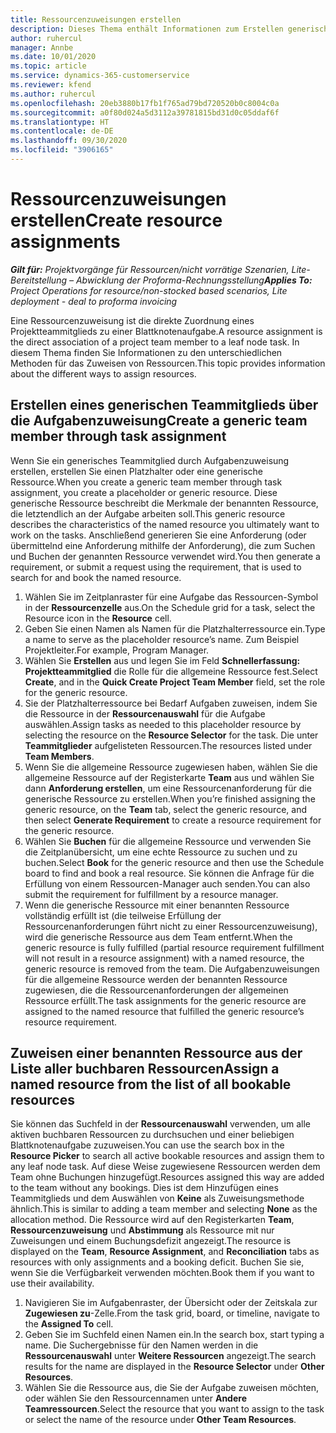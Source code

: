 ```yaml
---
title: Ressourcenzuweisungen erstellen
description: Dieses Thema enthält Informationen zum Erstellen generischer und benannter Ressourcenzuweisungen.
author: ruhercul
manager: Annbe
ms.date: 10/01/2020
ms.topic: article
ms.service: dynamics-365-customerservice
ms.reviewer: kfend
ms.author: ruhercul
ms.openlocfilehash: 20eb3880b17fb1f765ad79bd720520b0c8004c0a
ms.sourcegitcommit: a0f80d024a5d3112a39781815bd31d0c05ddaf6f
ms.translationtype: HT
ms.contentlocale: de-DE
ms.lasthandoff: 09/30/2020
ms.locfileid: "3906165"
---
```

# <a name="create-resource-assignments"></a><span data-ttu-id="163bd-103">Ressourcenzuweisungen erstellen</span><span class="sxs-lookup"><span data-stu-id="163bd-103">Create resource assignments</span></span>

<span data-ttu-id="163bd-104">_**Gilt für:** Projektvorgänge für Ressourcen/nicht vorrätige Szenarien, Lite-Bereitstellung – Abwicklung der Proforma-Rechnungsstellung_</span><span class="sxs-lookup"><span data-stu-id="163bd-104">_**Applies To:** Project Operations for resource/non-stocked based scenarios, Lite deployment - deal to proforma invoicing_</span></span>


<span data-ttu-id="163bd-105">Eine Ressourcenzuweisung ist die direkte Zuordnung eines Projektteammitglieds zu einer Blattknotenaufgabe.</span><span class="sxs-lookup"><span data-stu-id="163bd-105">A resource assignment is the direct association of a project team member to a leaf node task.</span></span> <span data-ttu-id="163bd-106">In diesem Thema finden Sie Informationen zu den unterschiedlichen Methoden für das Zuweisen von Ressourcen.</span><span class="sxs-lookup"><span data-stu-id="163bd-106">This topic provides information about the different ways to assign resources.</span></span>

## <a name="create-a-generic-team-member-through-task-assignment"></a><span data-ttu-id="163bd-107">Erstellen eines generischen Teammitglieds über die Aufgabenzuweisung</span><span class="sxs-lookup"><span data-stu-id="163bd-107">Create a generic team member through task assignment</span></span>


<span data-ttu-id="163bd-108">Wenn Sie ein generisches Teammitglied durch Aufgabenzuweisung erstellen, erstellen Sie einen Platzhalter oder eine generische Ressource.</span><span class="sxs-lookup"><span data-stu-id="163bd-108">When you create a generic team member through task assignment, you create a placeholder or generic resource.</span></span> <span data-ttu-id="163bd-109">Diese generische Ressource beschreibt die Merkmale der benannten Ressource, die letztendlich an der Aufgabe arbeiten soll.</span><span class="sxs-lookup"><span data-stu-id="163bd-109">This generic resource describes the characteristics of the named resource you ultimately want to work on the tasks.</span></span> <span data-ttu-id="163bd-110">Anschließend generieren Sie eine Anforderung (oder übermittelnd eine Anforderung mithilfe der Anforderung), die zum Suchen und Buchen der genannten Ressource verwendet wird.</span><span class="sxs-lookup"><span data-stu-id="163bd-110">You then generate a requirement, or submit a request using the requirement, that is used to search for and book the named resource.</span></span>

1. <span data-ttu-id="163bd-111">Wählen Sie im Zeitplanraster für eine Aufgabe das Ressourcen-Symbol in der **Ressourcenzelle** aus.</span><span class="sxs-lookup"><span data-stu-id="163bd-111">On the Schedule grid for a task, select the Resource icon in the **Resource** cell.</span></span>
2. <span data-ttu-id="163bd-112">Geben Sie einen Namen als Namen für die Platzhalterressource ein.</span><span class="sxs-lookup"><span data-stu-id="163bd-112">Type a name to serve as the placeholder resource’s name.</span></span> <span data-ttu-id="163bd-113">Zum Beispiel Projektleiter.</span><span class="sxs-lookup"><span data-stu-id="163bd-113">For example, Program Manager.</span></span>
3. <span data-ttu-id="163bd-114">Wählen Sie **Erstellen** aus und legen Sie im Feld **Schnellerfassung: Projektteammitglied** die Rolle für die allgemeine Ressource fest.</span><span class="sxs-lookup"><span data-stu-id="163bd-114">Select **Create**, and in the **Quick Create Project Team Member** field, set the role for the generic resource.</span></span>
4. <span data-ttu-id="163bd-115">Sie der Platzhalterressource bei Bedarf Aufgaben zuweisen, indem Sie die Ressource in der **Ressourcenauswahl** für die Aufgabe auswählen.</span><span class="sxs-lookup"><span data-stu-id="163bd-115">Assign tasks as needed to this placeholder resource by selecting the resource on the **Resource Selector** for the task.</span></span> <span data-ttu-id="163bd-116">Die unter **Teammitglieder** aufgelisteten Ressourcen.</span><span class="sxs-lookup"><span data-stu-id="163bd-116">The resources listed under **Team Members**.</span></span>
5. <span data-ttu-id="163bd-117">Wenn Sie die allgemeine Ressource zugewiesen haben, wählen Sie die allgemeine Ressource auf der Registerkarte **Team** aus und wählen Sie dann **Anforderung erstellen**, um eine Ressourcenanforderung für die generische Ressource zu erstellen.</span><span class="sxs-lookup"><span data-stu-id="163bd-117">When you’re finished assigning the generic resource, on the **Team** tab, select the generic resource, and then select **Generate Requirement** to create a resource requirement for the generic resource.</span></span>
6. <span data-ttu-id="163bd-118">Wählen Sie **Buchen** für die allgemeine Ressource und verwenden Sie die Zeitplanübersicht, um eine echte Ressource zu suchen und zu buchen.</span><span class="sxs-lookup"><span data-stu-id="163bd-118">Select **Book** for the generic resource and then use the Schedule board to find and book a real resource.</span></span> <span data-ttu-id="163bd-119">Sie können die Anfrage für die Erfüllung von einem Ressourcen-Manager auch senden.</span><span class="sxs-lookup"><span data-stu-id="163bd-119">You can also submit the requirement for fulfillment by a resource manager.</span></span>
7. <span data-ttu-id="163bd-120">Wenn die generische Ressource mit einer benannten Ressource vollständig erfüllt ist (die teilweise Erfüllung der Ressourcenanforderungen führt nicht zu einer Ressourcenzuweisung), wird die generische Ressource aus dem Team entfernt.</span><span class="sxs-lookup"><span data-stu-id="163bd-120">When the generic resource is fully fulfilled (partial resource requirement fulfillment will not result in a resource assignment) with a named resource, the generic resource is removed from the team.</span></span> <span data-ttu-id="163bd-121">Die Aufgabenzuweisungen für die allgemeine Ressource werden der benannten Ressource zugewiesen, die die Ressourcenanforderungen der allgemeinen Ressource erfüllt.</span><span class="sxs-lookup"><span data-stu-id="163bd-121">The task assignments for the generic resource are assigned to the named resource that fulfilled the generic resource’s resource requirement.</span></span>

## <a name="assign-a-named-resource-from-the-list-of-all-bookable-resources"></a><span data-ttu-id="163bd-122">Zuweisen einer benannten Ressource aus der Liste aller buchbaren Ressourcen</span><span class="sxs-lookup"><span data-stu-id="163bd-122">Assign a named resource from the list of all bookable resources</span></span>

<span data-ttu-id="163bd-123">Sie können das Suchfeld in der **Ressourcenauswahl** verwenden, um alle aktiven buchbaren Ressourcen zu durchsuchen und einer beliebigen Blattknotenaufgabe zuzuweisen.</span><span class="sxs-lookup"><span data-stu-id="163bd-123">You can use the search box in the **Resource Picker** to search all active bookable resources and assign them to any leaf node task.</span></span> <span data-ttu-id="163bd-124">Auf diese Weise zugewiesene Ressourcen werden dem Team ohne Buchungen hinzugefügt.</span><span class="sxs-lookup"><span data-stu-id="163bd-124">Resources assigned this way are added to the team without any bookings.</span></span> <span data-ttu-id="163bd-125">Dies ist dem Hinzufügen eines Teammitglieds und dem Auswählen von **Keine** als Zuweisungsmethode ähnlich.</span><span class="sxs-lookup"><span data-stu-id="163bd-125">This is similar to adding a team member and selecting **None** as the allocation method.</span></span> <span data-ttu-id="163bd-126">Die Ressource wird auf den Registerkarten **Team**, **Ressourcenzuweisung** und **Abstimmung** als Ressource mit nur Zuweisungen und einem Buchungsdefizit angezeigt.</span><span class="sxs-lookup"><span data-stu-id="163bd-126">The resource is displayed on the **Team**, **Resource Assignment**, and **Reconciliation** tabs as resources with only assignments and a booking deficit.</span></span> <span data-ttu-id="163bd-127">Buchen Sie sie, wenn Sie die Verfügbarkeit verwenden möchten.</span><span class="sxs-lookup"><span data-stu-id="163bd-127">Book them if you want to use their availability.</span></span>

1. <span data-ttu-id="163bd-128">Navigieren Sie im Aufgabenraster, der Übersicht oder der Zeitskala zur **Zugewiesen zu**-Zelle.</span><span class="sxs-lookup"><span data-stu-id="163bd-128">From the task grid, board, or timeline, navigate to the **Assigned To** cell.</span></span>
2. <span data-ttu-id="163bd-129">Geben Sie im Suchfeld einen Namen ein.</span><span class="sxs-lookup"><span data-stu-id="163bd-129">In the search box, start typing a name.</span></span> <span data-ttu-id="163bd-130">Die Suchergebnisse für den Namen werden in die **Ressourcenauswahl** unter **Weitere Ressourcen** angezeigt.</span><span class="sxs-lookup"><span data-stu-id="163bd-130">The search results for the name are displayed in the **Resource Selector** under **Other Resources**.</span></span>
3. <span data-ttu-id="163bd-131">Wählen Sie die Ressource aus, die Sie der Aufgabe zuweisen möchten, oder wählen Sie den Ressourcennamen unter **Andere Teamressourcen**.</span><span class="sxs-lookup"><span data-stu-id="163bd-131">Select the resource that you want to assign to the task or select the name of the resource under **Other Team Resources**.</span></span>

